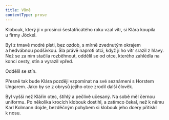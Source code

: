 ```yaml
---
title: Vůně
contentType: prose
---
```


<section>

Klobouk, který jí v prosinci šestatřicátého roku vzal vítr, si Klára koupila u firmy Jöckel.

Byl z tmavě modré plsti, bez ozdob, s mírně zvednutým okrajem a hedvábnou podšívkou. Šla právě naproti otci, když jí ho vítr srazil z hlavy. Než se za ním stačila rozběhnout, oddělil se od otce, kterého zahlédla na konci cesty, stín a vyrazil vpřed.

Oddělil se stín.

Přesně tak bude Klára později vzpomínat na své seznámení s Horstem Ungarem. Jako by se z obrysů jejího otce zrodil další člověk.

Byl vyšší než Klářin otec, štíhlý a pečlivě učesaný. Na sobě měl černou uniformu. Po několika krocích klobouk dostihl, a zatímco čekal, než k němu Karl Kolmann dojde, bezděčným pohybem si klobouk jeho dcery přitiskl k nosu.

</section>
